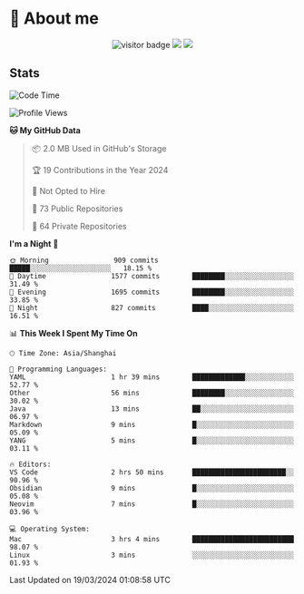 <!-- ![](https://youpai.roccoshi.top/img/20200804214216.png) -->

# 🧐 About me
 
<p align="center">
<img src="https://visitor-badge.laobi.icu/badge?page_id=Lincest.Lincest&title=hits" alt="visitor badge"/>
<a href="mailto:imroccoshi@gmail.com"><img src="https://img.shields.io/badge/gmail-imroccoshi%40gmail.com-red"></a>
<a href="https://blog.roccoshi.top"><img src="https://img.shields.io/badge/blog-roccoshi-green"></a>
</p>

## Stats

<!--START_SECTION:waka-->
![Code Time](http://img.shields.io/badge/Code%20Time-1%2C008%20hrs%2054%20mins-blue)

![Profile Views](http://img.shields.io/badge/Profile%20Views-1-blue)

**🐱 My GitHub Data** 

> 📦 2.0 MB Used in GitHub's Storage 
 > 
> 🏆 19 Contributions in the Year 2024
 > 
> 🚫 Not Opted to Hire
 > 
> 📜 73 Public Repositories 
 > 
> 🔑 64 Private Repositories 
 > 
**I'm a Night 🦉** 

```text
🌞 Morning                909 commits         █████░░░░░░░░░░░░░░░░░░░░   18.15 % 
🌆 Daytime                1577 commits        ████████░░░░░░░░░░░░░░░░░   31.49 % 
🌃 Evening                1695 commits        ████████░░░░░░░░░░░░░░░░░   33.85 % 
🌙 Night                  827 commits         ████░░░░░░░░░░░░░░░░░░░░░   16.51 % 
```


📊 **This Week I Spent My Time On** 

```text
🕑︎ Time Zone: Asia/Shanghai

💬 Programming Languages: 
YAML                     1 hr 39 mins        █████████████░░░░░░░░░░░░   52.77 % 
Other                    56 mins             ████████░░░░░░░░░░░░░░░░░   30.02 % 
Java                     13 mins             ██░░░░░░░░░░░░░░░░░░░░░░░   06.97 % 
Markdown                 9 mins              █░░░░░░░░░░░░░░░░░░░░░░░░   05.09 % 
YANG                     5 mins              █░░░░░░░░░░░░░░░░░░░░░░░░   03.11 % 

🔥 Editors: 
VS Code                  2 hrs 50 mins       ███████████████████████░░   90.96 % 
Obsidian                 9 mins              █░░░░░░░░░░░░░░░░░░░░░░░░   05.08 % 
Neovim                   7 mins              █░░░░░░░░░░░░░░░░░░░░░░░░   03.96 % 

💻 Operating System: 
Mac                      3 hrs 4 mins        █████████████████████████   98.07 % 
Linux                    3 mins              ░░░░░░░░░░░░░░░░░░░░░░░░░   01.93 % 
```


 Last Updated on 19/03/2024 01:08:58 UTC
<!--END_SECTION:waka-->


